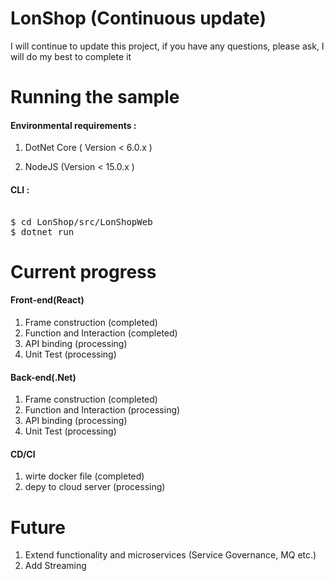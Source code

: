 # LonShop (Continuous update)
I will continue to update this project, if you have any questions, please ask, I will do my best to complete it

# Running the sample

####  Environmental requirements :

1. DotNet Core ( Version < 6.0.x )

2. NodeJS (Version < 15.0.x )

#### CLI :

<pre>  
$ cd LonShop/src/LonShopWeb
$ dotnet run
</pre>


# Current progress

#### Front-end(React)

1. Frame construction  (completed)
2. Function and Interaction (completed)
3. API binding (processing)
4. Unit Test (processing)

#### Back-end(.Net)

1. Frame construction  (completed)
2. Function and Interaction (processing)
3. API binding (processing)
4. Unit Test (processing)

####  CD/CI

1. wirte docker file (completed)
2. depy to cloud server (processing)

# Future
1. Extend functionality and microservices (Service Governance, MQ etc.)
2. Add Streaming